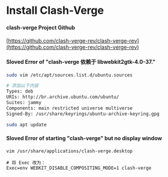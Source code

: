 # Install Clash-Verge

#### clash-verge Project Github

[https://github.com/clash-verge-rev/clash-verge-rev](https://github.com/clash-verge-rev/clash-verge-rev)

#### Sloved Error of "clash-verge 依赖于 libwebkit2gtk-4.0-37."

```bash
sudo vim /etc/apt/sources.list.d/ubuntu.sources

# 添加以下内容
Types: deb
URIs: http://br.archive.ubuntu.com/ubuntu/
Suites: jammy
Components: main restricted universe multiverse
Signed-By: /usr/share/keyrings/ubuntu-archive-keyring.gpg

sudo apt update
```

#### Sloved Error of starting "clash-verge" but no display window

```
vim /usr/share/applications/clash-verge.desktop 

# 将 Exec 改为：
Exec=env WEBKIT_DISABLE_COMPOSITING_MODE=1 clash-verge
```
